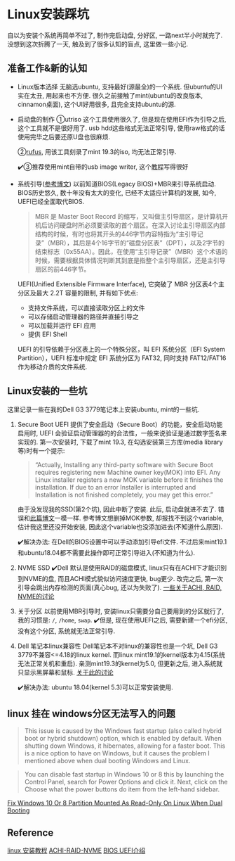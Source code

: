 # Linux安装踩坑
自以为安装个系统再简单不过了, 制作完启动盘, 分好区, 一路next半小时就完了. 没想到这次折腾了一天, 触及到了很多认知的盲点, 这里做一些小记.

## 准备工作&新的认知
* Linux版本选择
    无脑选ubuntu, 支持最好(源最全)的一个系统. 但ubuntu的UI实在太丑, 用起来也不方便. 很久之前接触了mint(ubuntu的改良版本, cinnamon桌面), 这个UI好用很多, 且完全支持ubuntu的源.

* 启动盘的制作
    ①utriso 这个工具使用很久了, 但是现在使用EFI作为引导之后, 这个工具就不是很好用了. usb hdd这些格式无法正常引导, 使用raw格式的话使用完毕之后要还原U盘也很麻烦.
    
    ②[rufus](https://rufus.ie/), 用该工具刻录了mint 19.3的iso, 均无法正常引导.
    
    ✔️③推荐使用mint自带的usb image writer, 这个[教程](https://linuxmint-installation-guide.readthedocs.io/zh_CN/latest/burn.html)写得很好

* 系统引导([参考博文](https://blog.nanpuyue.com/2017/037.html))
    以前知道BIOS(Legacy BIOS)+MBR来引导系统启动. BIOS历史悠久, 数十年没有太大的变化, 已经不太适应计算机的发展, 如今, UEFI已经全面取代BIOS.
    > MBR 是 Master Boot Record 的缩写，又叫做主引导扇区，是计算机开机后访问硬盘时所必须要读取的首个扇区。在深入讨论主引导扇区内部结构的时候，有时也将其开头的446字节内容特指为“主引导记录”（MBR），其后是4个16字节的“磁盘分区表”（DPT），以及2字节的结束标志（0x55AA）。因此，在使用“主引导记录”（MBR）这个术语的时候，需要根据具体情况判断其到底是指整个主引导扇区，还是主引导扇区的前446字节。

    UEFI(Unified Extensible Firmware Interface), 它突破了 MBR 分区表4个主分区及最大 2.2T 容量的限制, 并有如下优点:
    * 支持文件系统，可以直接读取分区上的文件
    * 可以存储启动管理器的路径并直接引导之
    * 可以加载并运行 EFI 应用
    * 提供 EFI Shell
    
    UEFI 的引导依赖于分区表上的一个特殊分区，叫 EFI 系统分区（EFI System Partition），UEFI 标准中规定 EFI 系统分区为 FAT32, 同时支持 FAT12/FAT16 作为移动介质的文件系统.

## Linux安装的一些坑
这里记录一些在我的Dell G3 3779笔记本上安装ubuntu, mint的一些坑.
1. Secure Boot
    UEFI 提供了安全启动（Secure Boot）的功能，安全启动功能启用时, UEFI 会验证启动管理器的的合法性，一般来说验证是通过数字签名来实现的.
    第一次安装时, 下载了mint 19.3, 在勾选安装第三方库(media library等)时有一个提示:
    >“Actually, Installing any third-party software with Secure Boot requires registering new Machine owner key(MOK) into EFI. Any Linux installer registers a new MOK variable before it finishes the installation. If due to an error Installer is interrupted and Installation is not finished completely, you may get this error.”

    由于没发现我的SSD(第2个坑), 因此中断了安装. 此后, 启动盘就进不去了. 错误和[此篇博文](https://smarttechnicalworld.com/cant-install-ubuntu-efibootmmx64-efi-not-found/)一模一样. 参考博文想删掉MOK参数, 却报找不到这个variable, 估计我这里还没开始安装, 因此这个variable也没添加进去(不知道什么原因).

    ✔️解决办法: 在Dell的BIOS设置中可以手动添加引导efi文件. 不过后来mint19.1和ubuntu18.04都不需要此操作即可正常引导进入(不知道为什么).
2. NVME SSD
✔️Dell 默认是使用RAID的磁盘模式, linux只有在ACHI下才能识别到NVME的盘, 而且ACHI模式貌似访问速度更快, bug更少. 改完之后, 第一次引导会跳出内存检测的页面(真心bug, 还以为失败了).
[一些关于ACHI, RAID, NVME的讨论](https://www.v2ex.com/t/534791)

3. 关于分区
    以前使用MBR引导时, 安装linux只需要分自己要用到的分区就行了, 我的习惯是: `/`, `/home`, `swap`.
    ✔️但是, 现在使用UEFI之后, 需要新建一个efi分区, 没有这个分区, 系统就无法正常引导.

4. Dell 笔记本linux兼容性
    Dell笔记本不对linux的兼容性也是一个坑, Dell G3 3779不兼容<=4.18的linux kernel. 而linux mint19.1的kernel版本为4.15(系统无法正常关机和重启). 亲测mint19.3的kernel为5.0, 但更新之后, 进入系统就只显示黑屏幕和鼠标. [关于此的讨论](https://www.dell.com/community/Linux-General/G3-17-3779-Ubuntu-18-04-LTS/td-p/6106352)
    
    ✔️解决办法: ubuntu 18.04(kernel 5.3)可以正常安装使用.

## linux 挂在 windows分区无法写入的问题
> This issue is caused by the Windows fast startup (also called hybrid boot or hybrid shutdown) option, which is enabled by default. When shutting down Windows, it hibernates, allowing for a faster boot. This is a nice option to have on Windows, but it causes the problem I mentioned above when dual booting Windows and Linux.

> You can disable fast startup in Windows 10 or 8 this by launching the Control Panel, search for Power Options and click it. Next, click on the Choose what the power buttons do item from the left-hand sidebar.

[Fix Windows 10 Or 8 Partition Mounted As Read-Only On Linux When Dual Booting](https://www.linuxuprising.com/2019/01/fix-windows-10-or-8-partition-mounted.html)

## Reference
[linux 安装教程](https://linuxmint-installation-guide.readthedocs.io/zh_CN/latest/burn.html)
[ACHI-RAID-NVME](https://www.v2ex.com/t/534791)
[BIOS UEFI介绍](https://blog.nanpuyue.com/2017/037.html)
